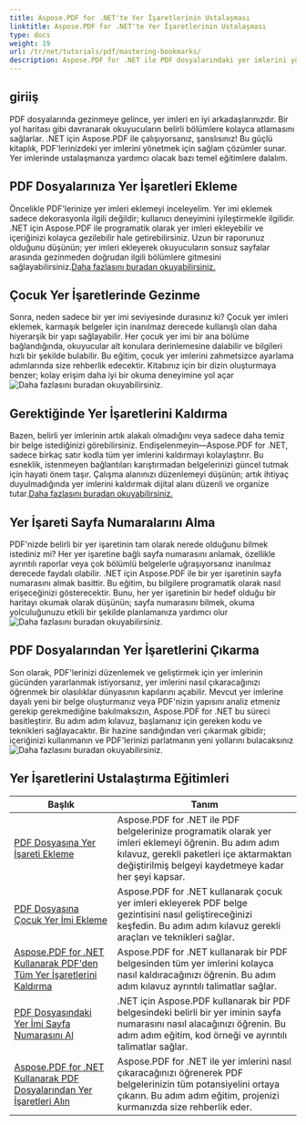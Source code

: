```yaml
---
title: Aspose.PDF for .NET'te Yer İşaretlerinin Ustalaşması
linktitle: Aspose.PDF for .NET'te Yer İşaretlerinin Ustalaşması
type: docs
weight: 19
url: /tr/net/tutorials/pdf/mastering-bookmarks/
description: Aspose.PDF for .NET ile PDF dosyalarındaki yer imlerini yönetme sanatında ustalaşın. Eğitimlerimiz, yer imlerini sorunsuz bir şekilde eklemekten kaldırmaya kadar her şeyi kapsar.
---
```

## giriiş

PDF dosyalarında gezinmeye gelince, yer imleri en iyi arkadaşlarınızdır. Bir yol haritası gibi davranarak okuyucuların belirli bölümlere kolayca atlamasını sağlarlar. .NET için Aspose.PDF ile çalışıyorsanız, şanslısınız! Bu güçlü kitaplık, PDF'lerinizdeki yer imlerini yönetmek için sağlam çözümler sunar. Yer imlerinde ustalaşmanıza yardımcı olacak bazı temel eğitimlere dalalım.

## PDF Dosyalarınıza Yer İşaretleri Ekleme

Öncelikle PDF'lerinize yer imleri eklemeyi inceleyelim. Yer imi eklemek sadece dekorasyonla ilgili değildir; kullanıcı deneyimini iyileştirmekle ilgilidir. .NET için Aspose.PDF ile programatik olarak yer imleri ekleyebilir ve içeriğinizi kolayca gezilebilir hale getirebilirsiniz. Uzun bir raporunuz olduğunu düşünün; yer imleri ekleyerek okuyucuların sonsuz sayfalar arasında gezinmeden doğrudan ilgili bölümlere gitmesini sağlayabilirsiniz.[Daha fazlasını buradan okuyabilirsiniz.](./adding-bookmark/)

## Çocuk Yer İşaretlerinde Gezinme

 Sonra, neden sadece bir yer imi seviyesinde durasınız ki? Çocuk yer imleri eklemek, karmaşık belgeler için inanılmaz derecede kullanışlı olan daha hiyerarşik bir yapı sağlayabilir. Her çocuk yer imi bir ana bölüme bağlandığında, okuyucular alt konulara derinlemesine dalabilir ve bilgileri hızlı bir şekilde bulabilir. Bu eğitim, çocuk yer imlerini zahmetsizce ayarlama adımlarında size rehberlik edecektir. Kitabınız için bir dizin oluşturmaya benzer; kolay erişim daha iyi bir okuma deneyimine yol açar![Daha fazlasını buradan okuyabilirsiniz.](./adding-child-bookmark/)

## Gerektiğinde Yer İşaretlerini Kaldırma

Bazen, belirli yer imlerinin artık alakalı olmadığını veya sadece daha temiz bir belge istediğinizi görebilirsiniz. Endişelenmeyin—Aspose.PDF for .NET, sadece birkaç satır kodla tüm yer imlerini kaldırmayı kolaylaştırır. Bu esneklik, istenmeyen bağlantıları karıştırmadan belgelerinizi güncel tutmak için hayati önem taşır. Çalışma alanınızı düzenlemeyi düşünün; artık ihtiyaç duyulmadığında yer imlerini kaldırmak dijital alanı düzenli ve organize tutar.[Daha fazlasını buradan okuyabilirsiniz.](./remove-all-bookmarks/)

## Yer İşareti Sayfa Numaralarını Alma

PDF'nizde belirli bir yer işaretinin tam olarak nerede olduğunu bilmek istediniz mi? Her yer işaretine bağlı sayfa numarasını anlamak, özellikle ayrıntılı raporlar veya çok bölümlü belgelerle uğraşıyorsanız inanılmaz derecede faydalı olabilir. .NET için Aspose.PDF ile bir yer işaretinin sayfa numarasını almak basittir. Bu eğitim, bu bilgilere programatik olarak nasıl erişeceğinizi gösterecektir. Bunu, her yer işaretinin bir hedef olduğu bir haritayı okumak olarak düşünün; sayfa numarasını bilmek, okuma yolculuğunuzu etkili bir şekilde planlamanıza yardımcı olur![Daha fazlasını buradan okuyabilirsiniz.](./retrieve-bookmark-page-number/)

## PDF Dosyalarından Yer İşaretlerini Çıkarma

Son olarak, PDF'lerinizi düzenlemek ve geliştirmek için yer imlerinin gücünden yararlanmak istiyorsanız, yer imlerini nasıl çıkaracağınızı öğrenmek bir olasılıklar dünyasının kapılarını açabilir. Mevcut yer imlerine dayalı yeni bir belge oluşturmanız veya PDF'nizin yapısını analiz etmeniz gerekip gerekmediğine bakılmaksızın, Aspose.PDF for .NET bu süreci basitleştirir. Bu adım adım kılavuz, başlamanız için gereken kodu ve teknikleri sağlayacaktır. Bir hazine sandığından veri çıkarmak gibidir; içeriğinizi kullanmanın ve PDF'lerinizi parlatmanın yeni yollarını bulacaksınız![Daha fazlasını buradan okuyabilirsiniz.](./get-bookmarks-from-pdf-files/)

## Yer İşaretlerini Ustalaştırma Eğitimleri
| Başlık | Tanım |
| --- | --- | 
| [PDF Dosyasına Yer İşareti Ekleme](./adding-bookmark/) | Aspose.PDF for .NET ile PDF belgelerinize programatik olarak yer imleri eklemeyi öğrenin. Bu adım adım kılavuz, gerekli paketleri içe aktarmaktan değiştirilmiş belgeyi kaydetmeye kadar her şeyi kapsar. |  
| [PDF Dosyasına Çocuk Yer İmi Ekleme](./adding-child-bookmark/) | Aspose.PDF for .NET kullanarak çocuk yer imleri ekleyerek PDF belge gezintisini nasıl geliştireceğinizi keşfedin. Bu adım adım kılavuz gerekli araçları ve teknikleri sağlar. |  
| [Aspose.PDF for .NET Kullanarak PDF'den Tüm Yer İşaretlerini Kaldırma](./remove-all-bookmarks/) | Aspose.PDF for .NET kullanarak bir PDF belgesinden tüm yer imlerini kolayca nasıl kaldıracağınızı öğrenin. Bu adım adım kılavuz ayrıntılı talimatlar sağlar. |  
| [PDF Dosyasındaki Yer İmi Sayfa Numarasını Al](./retrieve-bookmark-page-number/) | .NET için Aspose.PDF kullanarak bir PDF belgesindeki belirli bir yer iminin sayfa numarasını nasıl alacağınızı öğrenin. Bu adım adım eğitim, kod örneği ve ayrıntılı talimatlar sağlar. |  
| [Aspose.PDF for .NET Kullanarak PDF Dosyalarından Yer İşaretleri Alın](./get-bookmarks-from-pdf-files/) | Aspose.PDF for .NET ile yer imlerini nasıl çıkaracağınızı öğrenerek PDF belgelerinizin tüm potansiyelini ortaya çıkarın. Bu adım adım eğitim, projenizi kurmanızda size rehberlik eder. |  